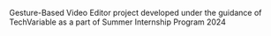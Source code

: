 Gesture-Based Video Editor project developed under the guidance of TechVariable as a part of Summer Internship Program 2024
